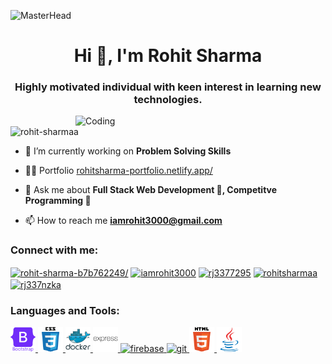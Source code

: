 ![MasterHead](https://media1.giphy.com/headers/GitHub/w8ZJLtJbmuph.gif)
<h1 align="center">Hi 👋, I'm Rohit Sharma</h1>
<h3 align="center">Highly motivated individual with keen interest in learning new technologies.</h3>
<img align="right" alt="Coding" width="400" src="https://i.gifer.com/origin/69/69c1c6c137eba3d2b856635c51bedb5e_w200.gif">




<p align="left">
    <img src="https://komarev.com/ghpvc/?username=rohit-sharmaa&label=Profile%20views&color=0e75b6&style=flat" alt="rohit-sharmaa" />
</p>


- 🔭 I’m currently working on **Problem Solving Skills**

- 👨‍💻 Portfolio [rohitsharma-portfolio.netlify.app/](rohitsharma-portfolio.netlify.app/)

- 💬 Ask me about **Full Stack Web Development 👻, Competitve Programming 🦄**

- 📫 How to reach me **iamrohit3000@gmail.com**

<h3 align="left">Connect with me:</h3>
<p align="left">
<a href="https://linkedin.com/in/rohit-sharma-b7b762249/" target="blank"><img align="center" src="https://raw.githubusercontent.com/rahuldkjain/github-profile-readme-generator/master/src/images/icons/Social/linked-in-alt.svg" alt="rohit-sharma-b7b762249/" height="30" width="40" /></a>
<a href="https://www.codechef.com/users/iamrohit3000" target="blank"><img align="center" src="https://cdn.jsdelivr.net/npm/simple-icons@3.1.0/icons/codechef.svg" alt="iamrohit3000" height="30" width="40" /></a>
<a href="https://codeforces.com/profile/rj3377295" target="blank"><img align="center" src="https://raw.githubusercontent.com/rahuldkjain/github-profile-readme-generator/master/src/images/icons/Social/codeforces.svg" alt="rj3377295" height="30" width="40" /></a>
<a href="https://www.leetcode.com/rohitsharmaa" target="blank"><img align="center" src="https://raw.githubusercontent.com/rahuldkjain/github-profile-readme-generator/master/src/images/icons/Social/leet-code.svg" alt="rohitsharmaa" height="30" width="40" /></a>
<a href="https://auth.geeksforgeeks.org/user/rj337nzka" target="blank"><img align="center" src="https://raw.githubusercontent.com/rahuldkjain/github-profile-readme-generator/master/src/images/icons/Social/geeks-for-geeks.svg" alt="rj337nzka" height="30" width="40" /></a>
</p>

<h3 align="left">Languages and Tools:</h3>
<p align="left"> <a href="https://getbootstrap.com" target="_blank" rel="noreferrer"> <img src="https://raw.githubusercontent.com/devicons/devicon/master/icons/bootstrap/bootstrap-plain-wordmark.svg" alt="bootstrap" width="40" height="40"/> </a> <a href="https://www.w3schools.com/css/" target="_blank" rel="noreferrer"> <img src="https://raw.githubusercontent.com/devicons/devicon/master/icons/css3/css3-original-wordmark.svg" alt="css3" width="40" height="40"/> </a> <a href="https://www.docker.com/" target="_blank" rel="noreferrer"> <img src="https://raw.githubusercontent.com/devicons/devicon/master/icons/docker/docker-original-wordmark.svg" alt="docker" width="40" height="40"/> </a> <a href="https://expressjs.com" target="_blank" rel="noreferrer"> <img src="https://raw.githubusercontent.com/devicons/devicon/master/icons/express/express-original-wordmark.svg" alt="express" width="40" height="40"/> </a> <a href="https://firebase.google.com/" target="_blank" rel="noreferrer"> <img src="https://www.vectorlogo.zone/logos/firebase/firebase-icon.svg" alt="firebase" width="40" height="40"/> </a> <a href="https://git-scm.com/" target="_blank" rel="noreferrer"> <img src="https://www.vectorlogo.zone/logos/git-scm/git-scm-icon.svg" alt="git" width="40" height="40"/> </a> <a href="https://www.w3.org/html/" target="_blank" rel="noreferrer"> <img src="https://raw.githubusercontent.com/devicons/devicon/master/icons/html5/html5-original-wordmark.svg" alt="html5" width="40" height="40"/> </a> <a href="https://www.java.com" target="_blank" rel="noreferrer"> <img src="https://raw.githubusercontent.com/devicons/devicon/master/icons/java/java-original.svg" alt="java" width="40" height="40"/>
